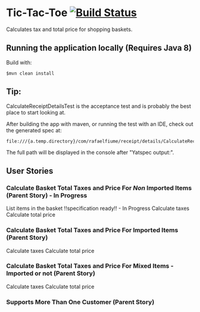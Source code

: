 # Tic-Tac-Toe [![Build Status](https://travis-ci.org/rafaelfiume/basket-tax-and-price-calculator.svg?branch=master)](https://travis-ci.org/rafaelfiume/basket-tax-and-price-calculator)

Calculates tax and total price for shopping baskets.

## Running the application locally (Requires Java 8)

Build with:

    $mvn clean install

## Tip:

CalculateReceiptDetailsTest is the acceptance test and is probably the best place to start looking at.

After building the app with maven, or running the test with an IDE, check out the generated spec at:

    file:///{a.temp.directory}/com/rafaelfiume/receipt/details/CalculateReceiptDetailsTest.html

The full path will be displayed in the console after "Yatspec output:".

## User Stories

### Calculate Basket Total Taxes and Price For *Non* Imported Items (Parent Story) - In Progress
List items in the basket !!specification ready!! - In Progress
Calculate taxes
Calculate total price

### Calculate Basket Total Taxes and Price For Imported Items (Parent Story)
Calculate taxes
Calculate total price

### Calculate Basket Total Taxes and Price For Mixed Items - Imported or not  (Parent Story)
Calculate taxes
Calculate total price

### Supports More Than One Customer (Parent Story)